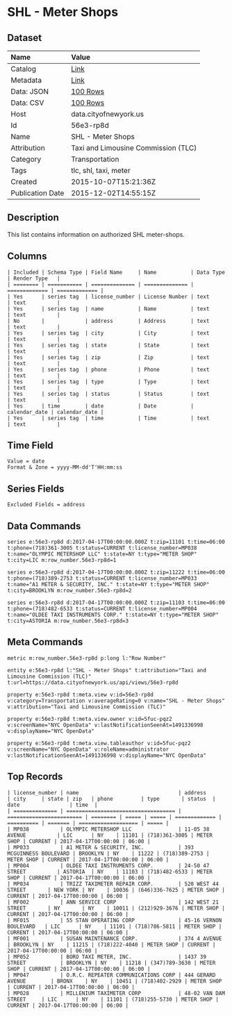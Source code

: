 # SHL - Meter Shops

## Dataset

| Name | Value |
| :--- | :---- |
| Catalog | [Link](https://catalog.data.gov/dataset/shl-meter-shops) |
| Metadata | [Link](https://data.cityofnewyork.us/api/views/56e3-rp8d) |
| Data: JSON | [100 Rows](https://data.cityofnewyork.us/api/views/56e3-rp8d/rows.json?max_rows=100) |
| Data: CSV | [100 Rows](https://data.cityofnewyork.us/api/views/56e3-rp8d/rows.csv?max_rows=100) |
| Host | data.cityofnewyork.us |
| Id | 56e3-rp8d |
| Name | SHL - Meter Shops |
| Attribution | Taxi and Limousine Commission (TLC) |
| Category | Transportation |
| Tags | tlc, shl, taxi, meter |
| Created | 2015-10-07T15:21:36Z |
| Publication Date | 2015-12-02T14:55:15Z |

## Description

This list contains information on authorized SHL meter-shops.

## Columns

```ls
| Included | Schema Type | Field Name     | Name           | Data Type     | Render Type   |
| ======== | =========== | ============== | ============== | ============= | ============= |
| Yes      | series tag  | license_number | License Number | text          | text          |
| Yes      | series tag  | name           | Name           | text          | text          |
| No       |             | address        | Address        | text          | text          |
| Yes      | series tag  | city           | City           | text          | text          |
| Yes      | series tag  | state          | State          | text          | text          |
| Yes      | series tag  | zip            | Zip            | text          | text          |
| Yes      | series tag  | phone          | Phone          | text          | text          |
| Yes      | series tag  | type           | Type           | text          | text          |
| Yes      | series tag  | status         | Status         | text          | text          |
| Yes      | time        | date           | Date           | calendar_date | calendar_date |
| Yes      | series tag  | time           | Time           | text          | text          |
```

## Time Field

```ls
Value = date
Format & Zone = yyyy-MM-dd'T'HH:mm:ss
```

## Series Fields

```ls
Excluded Fields = address
```

## Data Commands

```ls
series e:56e3-rp8d d:2017-04-17T00:00:00.000Z t:zip=11101 t:time=06:00 t:phone=(718)361-3005 t:status=CURRENT t:license_number=MP038 t:name="OLYMPIC METERSHOP LLC" t:state=NY t:type="METER SHOP" t:city=LIC m:row_number.56e3-rp8d=1

series e:56e3-rp8d d:2017-04-17T00:00:00.000Z t:zip=11222 t:time=06:00 t:phone=(718)389-2753 t:status=CURRENT t:license_number=MP033 t:name="A1 METER & SECURITY, INC." t:state=NY t:type="METER SHOP" t:city=BROOKLYN m:row_number.56e3-rp8d=2

series e:56e3-rp8d d:2017-04-17T00:00:00.000Z t:zip=11103 t:time=06:00 t:phone=(718)482-6533 t:status=CURRENT t:license_number=MP004 t:name="OLDEE TAXI INSTRUMENTS CORP." t:state=NY t:type="METER SHOP" t:city=ASTORIA m:row_number.56e3-rp8d=3
```

## Meta Commands

```ls
metric m:row_number.56e3-rp8d p:long l:"Row Number"

entity e:56e3-rp8d l:"SHL - Meter Shops" t:attribution="Taxi and Limousine Commission (TLC)" t:url=https://data.cityofnewyork.us/api/views/56e3-rp8d

property e:56e3-rp8d t:meta.view v:id=56e3-rp8d v:category=Transportation v:averageRating=0 v:name="SHL - Meter Shops" v:attribution="Taxi and Limousine Commission (TLC)"

property e:56e3-rp8d t:meta.view.owner v:id=5fuc-pqz2 v:screenName="NYC OpenData" v:lastNotificationSeenAt=1491336998 v:displayName="NYC OpenData"

property e:56e3-rp8d t:meta.view.tableauthor v:id=5fuc-pqz2 v:screenName="NYC OpenData" v:roleName=administrator v:lastNotificationSeenAt=1491336998 v:displayName="NYC OpenData"
```

## Top Records

```ls
| license_number | name                                | address                  | city     | state | zip   | phone         | type       | status  | date                | time  | 
| ============== | =================================== | ======================== | ======== | ===== | ===== | ============= | ========== | ======= | =================== | ===== | 
| MP038          | OLYMPIC METERSHOP LLC               | 11-05 38 AVENUE          | LIC      | NY    | 11101 | (718)361-3005 | METER SHOP | CURRENT | 2017-04-17T00:00:00 | 06:00 | 
| MP033          | A1 METER & SECURITY, INC.           | 393 MCGUINNESS BOULEVARD | BROOKLYN | NY    | 11222 | (718)389-2753 | METER SHOP | CURRENT | 2017-04-17T00:00:00 | 06:00 | 
| MP004          | OLDEE TAXI INSTRUMENTS CORP.        | 24-50 47 STREET          | ASTORIA  | NY    | 11103 | (718)482-6533 | METER SHOP | CURRENT | 2017-04-17T00:00:00 | 06:00 | 
| MP034          | TRIZZ TAXIMETER REPAIR CORP.        | 520 WEST 44 STREET       | NEW YORK | NY    | 10036 | (646)336-7625 | METER SHOP | CURRENT | 2017-04-17T00:00:00 | 06:00 | 
| MF002          | ANN SERVICE CORP                    | 142 WEST 21 STREET       | NY       | NY    | 10011 | (212)929-3676 | METER SHOP | CURRENT | 2017-04-17T00:00:00 | 06:00 | 
| MF015          | 55 STAN OPERATING CORP              | 45-16 VERNON BOULEVARD   | LIC      | NY    | 11101 | (718)786-5811 | METER SHOP | CURRENT | 2017-04-17T00:00:00 | 06:00 | 
| MF001          | SUSAN MAINTENANCE CORP.             | 374 4 AVENUE             | BROOKLYN | NY    | 11215 | (718)222-4040 | METER SHOP | CURRENT | 2017-04-17T00:00:00 | 06:00 | 
| MP052          | BORO TAXI METER, INC.               | 1437 39 STREET           | BROOKLYN | NY    | 11218 | (347)789-3630 | METER SHOP | CURRENT | 2017-04-17T00:00:00 | 06:00 | 
| MP047          | O.R.C. REPEATER COMMUNICATIONS CORP | 444 GERARD AVENUE        | BRONX    | NY    | 10451 | (718)402-2929 | METER SHOP | CURRENT | 2017-04-17T00:00:00 | 06:00 | 
| MP028          | MILLENIUM TAXIMETER CORP            | 48-02 VAN DAM STREET     | LIC      | NY    | 11101 | (718)255-5730 | METER SHOP | CURRENT | 2017-04-17T00:00:00 | 06:00 | 
```